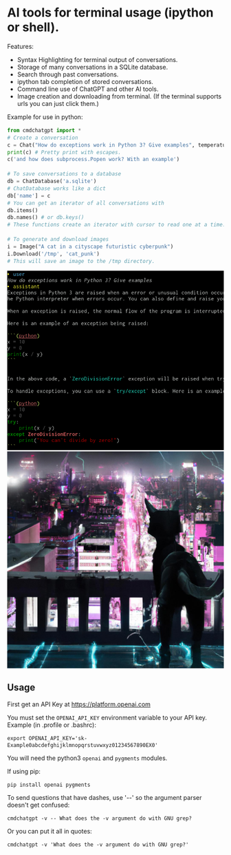 # AI tools for terminal usage (ipython or shell).

Features:

 - Syntax Highlighting for terminal output of conversations.
 - Storage of many conversations in a SQLite database.
 - Search through past conversations.
 - ipython tab completion of stored conversations.
 - Command line use of ChatGPT and other AI tools.
 - Image creation and downloading from terminal.
   (If the terminal supports urls you can just click them.)

Example for use in python:

```python
from cmdchatgpt import *
# Create a conversation
c = Chat("How do exceptions work in Python 3? Give examples", temperature=.5)
print(c) # Pretty print with escapes.
c('and how does subprocess.Popen work? With an example')

# To save conversations to a database
db = ChatDatabase('a.sqlite')
# ChatDatabase works like a dict
db['name'] = c
# You can get an iterator of all conversations with
db.items()
db.names() # or db.keys()
# These functions create an iterator with cursor to read one at a time.

# To generate and download images
i = Image("A cat in a cityscape futuristic cyberpunk")
i.Download('/tmp', 'cat_punk')
# This will save an image to the /tmp directory.
```

![Image of a conversation terminal output](https://github.com/function2/cmdchatgpt/raw/assets/screenshot_2023-10-27.png)
![AI generated image cat punk](https://github.com/function2/cmdchatgpt/raw/assets/cat_punk_openai_05_kdm6md6r.jpg)

## Usage

First get an API Key at https://platform.openai.com

You must set the `OPENAI_API_KEY` environment variable to your API key.
Example (in .profile or .bashrc):

```
export OPENAI_API_KEY='sk-Example0abcdefghijklmnopqrstuvwxyz01234567890EX0'
```

You will need the python3 `openai` and `pygments` modules.

If using pip:

```
pip install openai pygments
```

To send questions that have dashes, use '--' so the argument parser doesn't
get confused:

```
cmdchatgpt -v -- What does the -v argument do with GNU grep?
```

Or you can put it all in quotes:

```
cmdchatgpt -v 'What does the -v argument do with GNU grep?'
```
